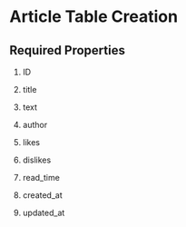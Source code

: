 # Article Table Creation

## Required Properties

  1. ID
  
  2. title
  3. text
  
  4. author

  5. likes
  6. dislikes
  7. read_time

  8. created_at
  9. updated_at